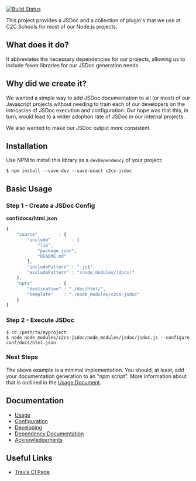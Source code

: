 [![Build Status](https://travis-ci.org/c2cs/c2cs-jsdoc.svg?branch=master)](https://travis-ci.org/c2cs/c2cs-jsdoc)

This project provides a JSDoc and a collection of plugin's that we use at C2C
Schools for most of our Node.js projects.

## What does it do?

It abbreviates the necessary dependencies for our projects, allowing us to include
fewer libraries for our JSDoc generation needs.

## Why did we create it?

We wanted a simple way to add JSDoc documentation to all (or most) of our Javascript
projects without needing to train each of our developers on the intricacies of
JSDoc execution and configuration.  Our hope was that this, in turn, would lead
to a wider adoption rate of JSDoc in our internal projects.

We also wanted to make our JSDoc output more consistent.

## Installation

Use NPM to install this library as a `devDependency` of your project:

```shell
$ npm install --save-dev --save-exact c2cs-jsdoc
```

## Basic Usage

### Step 1 - Create a JSDoc Config

**conf/docs/html.json**
```javascript
{
	"source"        : {
		"include"        : [
			"lib",
			"package.json",
			"README.md"
		],
		"includePattern" : ".js$",
		"excludePattern" : "(node_modules/|docs)"
	},
	"opts"          : {
		"destination" : "./doc/html/",
		"template"    : "./node_modules/c2cs-jsdoc"
	}
}
```

### Step 2 - Execute JSDoc

```shell
$ cd /path/to/myproject
$ node node_modules/c2cs-jsdoc/node_modules/jsdoc/jsdoc.js --configure conf/docs/html.json
```

### Next Steps

The above example is a minimal implementation.  You should, at least, add your
documentation generation to an "npm script".  More information about that is
outlined in the [Usage Document](docs/md/usage.md).

## Documentation

* [Usage](docs/md/usage.md)
* [Configuration](docs/md/configuration.md)
* [Developing](docs/md/developing.md)
* [Dependency Documentation](docs/md/dependencies.md)
* [Acknowledgements](docs/md/acknowledgements.md)

## Useful Links

* [Travis CI Page](https://travis-ci.org/c2cs/c2cs-jsdoc)
